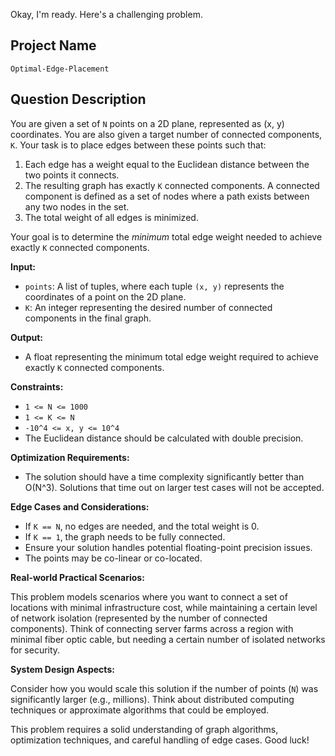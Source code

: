 Okay, I'm ready. Here's a challenging problem.

## Project Name

```
Optimal-Edge-Placement
```

## Question Description

You are given a set of `N` points on a 2D plane, represented as (x, y) coordinates. You are also given a target number of connected components, `K`. Your task is to place edges between these points such that:

1.  Each edge has a weight equal to the Euclidean distance between the two points it connects.
2.  The resulting graph has exactly `K` connected components. A connected component is defined as a set of nodes where a path exists between any two nodes in the set.
3.  The total weight of all edges is minimized.

Your goal is to determine the *minimum* total edge weight needed to achieve exactly `K` connected components.

**Input:**

*   `points`: A list of tuples, where each tuple `(x, y)` represents the coordinates of a point on the 2D plane.
*   `K`: An integer representing the desired number of connected components in the final graph.

**Output:**

*   A float representing the minimum total edge weight required to achieve exactly `K` connected components.

**Constraints:**

*   `1 <= N <= 1000`
*   `1 <= K <= N`
*   `-10^4 <= x, y <= 10^4`
*   The Euclidean distance should be calculated with double precision.

**Optimization Requirements:**

*   The solution should have a time complexity significantly better than O(N^3). Solutions that time out on larger test cases will not be accepted.

**Edge Cases and Considerations:**

*   If `K == N`, no edges are needed, and the total weight is 0.
*   If `K == 1`, the graph needs to be fully connected.
*   Ensure your solution handles potential floating-point precision issues.
*   The points may be co-linear or co-located.

**Real-world Practical Scenarios:**

This problem models scenarios where you want to connect a set of locations with minimal infrastructure cost, while maintaining a certain level of network isolation (represented by the number of connected components).  Think of connecting server farms across a region with minimal fiber optic cable, but needing a certain number of isolated networks for security.

**System Design Aspects:**

Consider how you would scale this solution if the number of points (`N`) was significantly larger (e.g., millions).  Think about distributed computing techniques or approximate algorithms that could be employed.

This problem requires a solid understanding of graph algorithms, optimization techniques, and careful handling of edge cases. Good luck!
